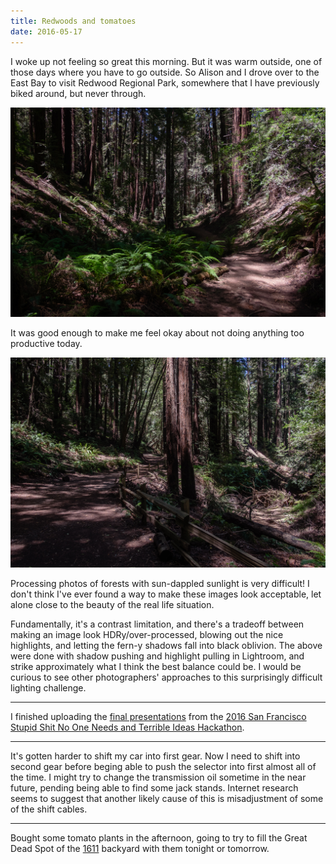 ```yaml
---
title: Redwoods and tomatoes
date: 2016-05-17
---
```


I woke up not feeling so great this morning. But it was warm outside, one of those days where you have to go outside. So Alison and I drove over to the East Bay to visit Redwood Regional Park, somewhere that I have previously biked around, but never through.

![Redwood 1](/images/DSCF4519.jpg)

It was good enough to make me feel okay about not doing anything too productive today.

![Redwood 2](/images/DSCF4514.jpg)

Processing photos of forests with sun-dappled sunlight is very difficult! I don't think I've ever found a way to make these images look acceptable, let alone close to the beauty of the real life situation.

Fundamentally, it's a contrast limitation, and there's a tradeoff between making an image look HDRy/over-processed, blowing out the nice highlights, and letting the fern-y shadows fall into black oblivion. The above were done with shadow pushing and highlight pulling in Lightroom, and strike approximately what I think the best balance could be. I would be curious to see other photographers' approaches to this surprisingly difficult lighting challenge.

---

I finished uploading the [final presentations](https://www.youtube.com/watch?v=k4Ec5_DQTnA) from the [2016 San Francisco Stupid Shit No One Needs and Terrible Ideas Hackathon](http://stupidhackathon.github.io).

---

It's gotten harder to shift my car into first gear. Now I need to shift into second gear before beging able to push the selector into first almost all of the time. I might try to change the transmission oil sometime in the near future, pending being able to find some jack stands. Internet research seems to suggest that another likely cause of this is misadjustment of some of the shift cables.

---

Bought some tomato plants in the afternoon, going to try to fill the Great Dead Spot of the [1611](http://flausenhaus.org) backyard with them tonight or tomorrow.